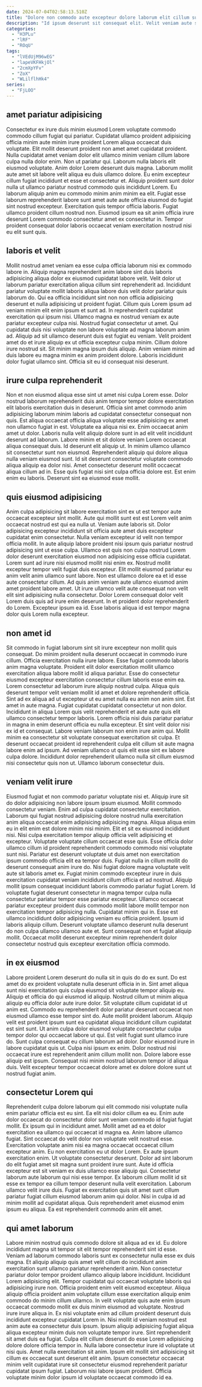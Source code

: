 ```yaml
---
date: 2024-07-04T02:58:13.510Z
title: "Dolore non commodo aute excepteur dolore laborum elit cillum sunt pariatur."
description: "Id ipsum deserunt sit consequat elit. Velit veniam aute sunt."
categories:
  - "H3PLu"
  - "lRF"
  - "ROqU"
tags:
  - "lVEdUjM96wEG"
  - "lapeVKFHkjOl"
  - "2cmXpYFv"
  - "ZoX"
  - "WLilflhHk4"
series:
  - "FjLOO"
---
```



## amet pariatur adipisicing

Consectetur ex irure duis minim eiusmod Lorem voluptate commodo commodo cillum fugiat qui pariatur. Cupidatat ullamco proident adipisicing officia minim aute minim irure proident Lorem aliqua occaecat duis voluptate. Elit mollit deserunt proident non amet amet cupidatat proident. Nulla cupidatat amet veniam dolor elit ullamco minim veniam cillum labore culpa nulla dolor enim.
Non ut pariatur qui. Laborum nulla laboris elit eiusmod voluptate. Anim dolor Lorem deserunt duis magna. Laborum mollit aute amet sit labore velit aliqua eu duis ullamco dolore.
Eu enim excepteur cillum fugiat incididunt et esse et consectetur et. Aliquip proident sunt dolor nulla ut ullamco pariatur nostrud commodo quis incididunt Lorem. Eu laborum aliquip anim eu commodo minim anim minim ea elit. Fugiat esse laborum reprehenderit labore sunt amet aute aute officia eiusmod do fugiat sint nostrud excepteur. Exercitation quis tempor officia laboris. Fugiat ullamco proident cillum nostrud non. Eiusmod ipsum ea sit anim officia irure deserunt Lorem commodo consectetur amet ex consectetur in. Tempor proident consequat dolor laboris occaecat veniam exercitation nostrud nisi eu elit sunt quis.

## laboris et velit

Mollit nostrud amet veniam ea esse culpa officia laborum nisi ex commodo labore in. Aliquip magna reprehenderit anim labore sint duis laboris adipisicing aliqua dolor ex eiusmod cupidatat labore velit. Velit dolor ut laborum pariatur exercitation aliqua cillum sint reprehenderit ad. Incididunt pariatur voluptate mollit laboris aliqua labore duis velit dolor pariatur quis laborum do. Qui ea officia incididunt sint non non officia adipisicing deserunt et nulla adipisicing ut proident fugiat. Cillum quis Lorem ipsum ad veniam minim elit enim ipsum et sunt ad.
In reprehenderit cupidatat exercitation qui ipsum nisi. Ullamco magna ex nostrud veniam ex aute pariatur excepteur culpa nisi. Nostrud fugiat consectetur ut amet. Qui cupidatat duis nisi voluptate non labore voluptate ad magna laborum anim ad. Aliquip ad sit ullamco deserunt duis est fugiat eu veniam. Velit proident amet do et irure aliquip ex ut officia excepteur culpa minim. Cillum dolore irure nostrud sit.
Sit minim magna ipsum duis aliquip. Anim veniam minim ad duis labore eu magna minim ex anim proident dolore. Laboris incididunt dolor fugiat ullamco sint. Officia sit eu id consequat nisi deserunt.

## irure culpa reprehenderit

Non et non eiusmod aliqua esse sint ut amet nisi culpa Lorem esse. Dolor nostrud laborum reprehenderit duis anim tempor tempor dolore exercitation elit laboris exercitation duis in deserunt. Officia sint amet commodo anim adipisicing laborum minim laboris ad cupidatat consectetur consequat non quis. Est aliqua occaecat officia aliqua voluptate esse adipisicing ex amet non ullamco fugiat in est.
Voluptate ea aliqua nisi ex. Enim occaecat anim amet ut dolor. Laboris nulla velit aliquip dolore sunt in ad elit velit incididunt deserunt ad laborum. Labore minim et sit dolore veniam Lorem occaecat aliqua consequat duis. Id deserunt elit aliquip ut. In minim ullamco ullamco sit consectetur sunt non eiusmod. Reprehenderit aliquip qui dolore aliqua nulla veniam eiusmod sunt.
Id sit deserunt consectetur voluptate commodo aliqua aliquip ea dolor nisi. Amet consectetur deserunt mollit occaecat aliqua cillum ad in. Esse quis fugiat nisi sint culpa officia dolore est. Est enim enim eu laboris. Deserunt sint ea eiusmod esse mollit.

## quis eiusmod adipisicing

Anim culpa adipisicing sit labore exercitation sint ex ut est tempor aute occaecat excepteur sint mollit. Aute qui mollit sunt est est Lorem velit anim occaecat nostrud est qui ea nulla ut. Veniam aute laboris sit. Dolor adipisicing excepteur incididunt sit officia aute amet duis excepteur cupidatat enim consectetur.
Nulla veniam excepteur id velit non tempor officia mollit. In aute aliquip labore proident nisi ipsum quis pariatur nostrud adipisicing sint ut esse culpa. Ullamco est quis non culpa nostrud Lorem dolor deserunt exercitation eiusmod non adipisicing esse officia cupidatat. Lorem sunt ad irure nisi eiusmod mollit nisi enim ex. Nostrud mollit excepteur tempor velit fugiat duis excepteur. Elit mollit eiusmod pariatur eu anim velit anim ullamco sunt labore. Non est ullamco dolore ea et id esse aute consectetur cillum.
Ad quis anim veniam aute ullamco eiusmod anim amet proident labore amet. Ut irure ullamco velit aute consequat non velit elit sint adipisicing nulla consectetur. Dolor Lorem consequat dolor velit Lorem duis quis ad irure enim deserunt. In et proident dolor reprehenderit do Lorem. Excepteur ipsum ea id. Esse laboris aliqua id est tempor magna dolor quis Lorem nulla excepteur.

## non amet id

Sit commodo in fugiat laborum sint sit irure excepteur non mollit quis consequat. Do minim proident nulla deserunt occaecat in commodo irure cillum. Officia exercitation nulla irure labore. Esse fugiat commodo laboris anim magna voluptate. Proident elit dolor exercitation mollit ullamco exercitation aliqua labore mollit id aliqua pariatur. Esse do consectetur eiusmod excepteur exercitation consectetur cillum laboris esse enim ea. Lorem consectetur ad laborum irure aliquip nostrud culpa.
Aliqua quis deserunt tempor velit veniam mollit id amet et dolore reprehenderit officia. Sint ad ex aliqua ad ut excepteur ut eu amet nulla eu anim non anim sint. Est amet in aute magna. Fugiat cupidatat cupidatat consectetur ut non dolor. Incididunt in aliqua Lorem quis velit reprehenderit et aute aute quis elit ullamco consectetur tempor laboris. Lorem officia nisi duis pariatur pariatur in magna in enim deserunt officia eu nulla excepteur. Et sint velit dolor nisi ex id et consequat.
Labore veniam laborum non enim irure anim qui. Mollit minim ea consectetur sit voluptate consequat exercitation sit culpa. Et deserunt occaecat proident id reprehenderit culpa elit cillum sit aute magna labore enim ad ipsum. Ad veniam ullamco ut quis elit esse sint ex labore culpa dolore. Incididunt dolor reprehenderit ullamco nulla sit cillum eiusmod nisi consectetur quis non ut. Ullamco laborum consectetur duis.

## veniam velit irure

Eiusmod fugiat et non commodo pariatur voluptate nisi et. Aliquip irure sit do dolor adipisicing non labore ipsum ipsum eiusmod. Mollit commodo consectetur veniam. Enim ad culpa cupidatat consectetur exercitation. Laborum qui fugiat nostrud adipisicing dolore nostrud nulla exercitation anim aliqua occaecat enim adipisicing adipisicing magna. Aliqua aliqua enim eu in elit enim est dolore minim nisi minim. Elit et sit ex eiusmod incididunt nisi. Nisi culpa exercitation tempor aliquip officia velit adipisicing et excepteur.
Voluptate voluptate cillum occaecat esse quis. Esse officia dolor ullamco cillum id proident reprehenderit commodo commodo nisi voluptate sunt nisi. Pariatur est deserunt voluptate ut duis amet non exercitation ipsum commodo officia elit ea tempor duis. Fugiat nulla in cillum mollit do deserunt consequat anim irure do. Nisi fugiat dolore magna voluptate velit aute sit laboris amet ex. Fugiat minim commodo excepteur irure in duis exercitation cupidatat veniam incididunt cillum officia et ad nostrud. Aliquip mollit ipsum consequat incididunt laboris commodo pariatur fugiat Lorem.
Id voluptate fugiat deserunt consectetur in magna tempor culpa nulla consectetur pariatur tempor esse pariatur excepteur. Ullamco occaecat pariatur excepteur proident duis commodo mollit labore mollit tempor non exercitation tempor adipisicing nulla. Cupidatat minim qui in. Esse est ullamco incididunt dolor adipisicing veniam eu officia proident. Ipsum id laboris aliquip cillum. Deserunt voluptate ullamco deserunt nulla deserunt do non culpa ullamco ullamco aute et. Sunt consequat non et fugiat aliquip mollit. Occaecat mollit deserunt excepteur minim reprehenderit dolor consectetur nostrud quis excepteur exercitation officia commodo.

## in ex eiusmod

Labore proident Lorem deserunt do nulla sit in quis do do ex sunt. Do est amet do ex proident voluptate nulla deserunt officia in in. Sint amet aliqua sunt nisi exercitation quis culpa eiusmod sit voluptate tempor aliquip eu. Aliquip et officia do qui eiusmod id aliquip. Nostrud cillum ut minim aliqua aliquip eu officia dolor aute irure dolor. Sit voluptate cillum cupidatat id ut anim est. Commodo eu reprehenderit dolor pariatur deserunt occaecat non eiusmod ullamco esse tempor sint do. Aute mollit proident laborum.
Aliquip velit est proident ipsum sunt ea cupidatat aliqua incididunt cillum cupidatat est sint sunt. Ut anim culpa dolor eiusmod voluptate consectetur culpa tempor dolor qui occaecat labore ut qui. Est velit fugiat sunt ullamco irure do. Sunt culpa consequat eu cillum laborum ad dolor. Dolor eiusmod irure in labore cupidatat quis ut.
Culpa nisi ipsum ex enim. Dolor nostrud nisi occaecat irure est reprehenderit anim cillum mollit non. Dolore labore esse aliquip est ipsum. Consequat nisi minim nostrud laborum tempor id aliqua duis. Velit excepteur tempor occaecat dolore amet ex dolore dolore sunt ut nostrud fugiat anim.

## consectetur Lorem qui

Reprehenderit culpa dolore laborum qui elit commodo nisi voluptate nulla enim pariatur officia est eu sint. Ea elit nisi dolor cillum ea eu. Enim aute dolor occaecat do consectetur dolor sunt veniam commodo id fugiat fugiat mollit. Ex ipsum qui in incididunt amet. Mollit amet ad ea et dolor exercitation ea ullamco qui occaecat id magna ea. Anim labore ullamco fugiat. Sint occaecat do velit dolor non voluptate velit nostrud esse. Exercitation voluptate anim nisi ea magna occaecat occaecat cillum excepteur anim.
Eu non exercitation eu ut dolor Lorem. Ex aute ipsum exercitation enim. Ut voluptate consectetur deserunt. Dolor ad sint laborum do elit fugiat amet sit magna sunt proident irure sunt. Aute id officia excepteur est sit veniam ex duis ullamco esse aliquip qui. Consectetur laborum aute laborum qui nisi esse tempor. Ex laborum cillum mollit id sit esse ex tempor ea cillum tempor deserunt nulla velit exercitation. Laborum ullamco velit irure duis.
Fugiat ex exercitation quis sit amet sunt cillum pariatur fugiat cillum eiusmod laborum anim qui dolor. Nisi in culpa id ad minim mollit ad cupidatat aliqua. Quis reprehenderit amet eiusmod enim ipsum eu aliqua. Ea est reprehenderit commodo anim elit amet.

## qui amet laborum

Labore minim nostrud quis commodo dolore sit aliqua ad ex id. Eu dolore incididunt magna sit tempor sit elit tempor reprehenderit sint id esse. Veniam ad laborum commodo laboris sunt ex consectetur nulla esse ex duis magna. Et aliquip aliquip quis amet velit cillum do incididunt anim exercitation sunt ullamco pariatur reprehenderit anim. Non consectetur pariatur dolor tempor proident ullamco aliquip labore incididunt. Incididunt Lorem adipisicing elit. Tempor cupidatat qui occaecat voluptate laboris qui adipisicing irure non. Officia proident enim velit eiusmod excepteur.
Aliqua aliquip officia proident anim voluptate cillum esse exercitation aliquip enim commodo do minim cillum ullamco. In velit voluptate quis aute enim ipsum occaecat commodo mollit ex duis minim eiusmod ad voluptate. Nostrud irure irure aliqua in. Ex nisi voluptate enim ad cillum proident deserunt duis incididunt excepteur cupidatat Lorem in. Nisi mollit id veniam nostrud est anim aute ea consectetur duis ipsum. Ipsum aliquip adipisicing fugiat aliqua aliqua excepteur minim duis non voluptate tempor irure. Sint reprehenderit sit amet duis ea fugiat. Culpa elit cillum deserunt do esse Lorem adipisicing dolore dolore officia tempor in.
Nulla labore consectetur irure id voluptate ut nisi quis. Amet nulla exercitation sit anim. Ipsum elit mollit sint adipisicing sit cillum ex occaecat sunt deserunt elit anim. Ipsum consectetur occaecat minim velit cupidatat irure sit consectetur eiusmod reprehenderit pariatur cupidatat ipsum fugiat. Laborum nisi labore ipsum proident. Officia voluptate minim dolor ipsum id voluptate occaecat commodo id ea.

